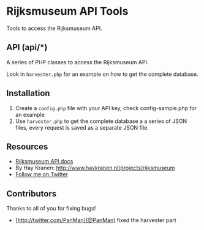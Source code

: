 Rijksmuseum API Tools
=====================
Tools to access the Rijksmuseum API.

API (api/*)
-----------
A series of PHP classes to access the Rijksmuseum API.

Look in `harvester.php` for an example on how to get the complete database.

Installation
------------
1. Create a `config.php` file with your API key, check config-sample.php for an example
2. Use `harvester.php` to get the complete database a a series of JSON files, every request is saved as a separate JSON file.

Resources
---------
* [Rijksmuseum API docs](http://rijksmuseum.nl/api)
* By Hay Kranen: http://www.haykranen.nl/projects/rijksmuseum
* [Follow me on Twitter](http://twitter.com/hayify)

Contributors
------------
Thanks to all of you for fixing bugs!
* [http://twitter.com/PanMan](@PanMan) fixed the harvester part